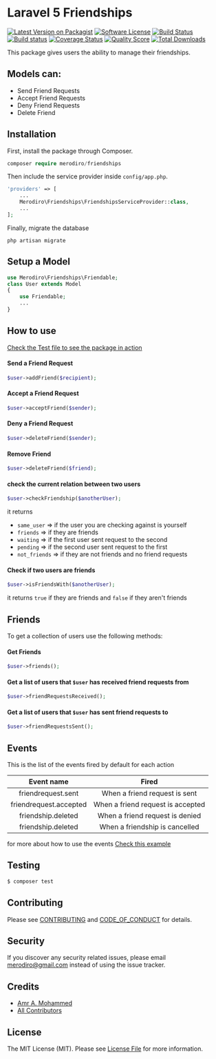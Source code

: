 # Laravel 5 Friendships

[![Latest Version on Packagist][ico-version]][link-packagist]
[![Software License][ico-license]](LICENSE.md)
[![Build Status][ico-travis]][link-travis]
[![Build status][ico-appveyor]][link-appveyor]
[![Coverage Status][ico-scrutinizer]][link-scrutinizer]
[![Quality Score][ico-code-quality]][link-code-quality]
[![Total Downloads][ico-downloads]][link-downloads]


This package gives users the ability to manage their friendships.

## Models can:
- Send Friend Requests
- Accept Friend Requests
- Deny Friend Requests
- Delete Friend

## Installation

First, install the package through Composer.

```php
composer require merodiro/friendships
```

Then include the service provider inside `config/app.php`.

```php
'providers' => [
    ...
    Merodiro\Friendships\FriendshipsServiceProvider::class,
    ...
];
```

Finally, migrate the database
```
php artisan migrate
```

## Setup a Model
```php
use Merodiro\Friendships\Friendable;
class User extends Model
{
    use Friendable;
    ...
}
```

## How to use
[Check the Test file to see the package in action](https://github.com/merodiro/Friendships/blob/master/tests/FriendshipsTest.php)

#### Send a Friend Request
```php
$user->addFriend($recipient);
```

#### Accept a Friend Request
```php
$user->acceptFriend($sender);
```

#### Deny a Friend Request
```php
$user->deleteFriend($sender);
```

#### Remove Friend
```php
$user->deleteFriend($friend);
```

#### check the current relation between two users
```php
$user->checkFriendship($anotherUser);
```
it returns

* `same_user` => if the user you are checking against is yourself
* `friends` => if they are friends
* `waiting` => if the first user sent request to the second
* `pending` => if the second user sent request to the first
* `not_friends` => if they are not friends and no friend requests

#### Check if two users are friends
```php
$user->isFriendsWith($anotherUser);
```
it returns `true` if they are friends and `false` if they aren't friends


## Friends
To get a collection of users use the following methods:
#### Get Friends
```php
$user->friends();
```

#### Get a list of users that `$user` has received friend requests from
```php
$user->friendRequestsReceived();
```

#### Get a list of users that `$user` has sent friend requests to
```php
$user->friendRequestsSent();
```

## Events
This is the list of the events fired by default for each action

|Event name            |Fired                            |
|:--------------------:|:-------------------------------:|
|friendrequest.sent    |When a friend request is sent    |
|friendrequest.accepted|When a friend request is accepted|
|friendship.deleted    |When a friend request is denied  |
|friendship.deleted    |When a friendship is cancelled   |

for more about how to use the events
[Check this example](/Events.md)

## Testing

``` bash
$ composer test
```

## Contributing

Please see [CONTRIBUTING](CONTRIBUTING.md) and [CODE_OF_CONDUCT](CODE_OF_CONDUCT.md) for details.

## Security

If you discover any security related issues, please email merodiro@gmail.com instead of using the issue tracker.

## Credits

- [Amr A. Mohammed][link-author]
- [All Contributors][link-contributors]

## License

The MIT License (MIT). Please see [License File](LICENSE.md) for more information.

[ico-version]: https://img.shields.io/packagist/v/merodiro/friendships.svg?style=flat-square
[ico-license]: https://img.shields.io/badge/license-MIT-brightgreen.svg?style=flat-square
[ico-travis]: https://img.shields.io/travis/merodiro/Friendships/master.svg?style=flat-square
[ico-appveyor]: https://img.shields.io/appveyor/ci/merodiro/friendships.svg?style=flat-square
[ico-scrutinizer]: https://img.shields.io/scrutinizer/coverage/g/merodiro/Friendships.svg?style=flat-square
[ico-code-quality]: https://img.shields.io/scrutinizer/g/merodiro/Friendships.svg?style=flat-square
[ico-downloads]: https://img.shields.io/packagist/dt/merodiro/friendships.svg?style=flat-square

[link-packagist]: https://packagist.org/packages/merodiro/friendships
[link-travis]: https://travis-ci.org/merodiro/Friendships
[link-appveyor]: https://ci.appveyor.com/project/merodiro/friendships
[link-scrutinizer]: https://scrutinizer-ci.com/g/merodiro/Friendships/code-structure
[link-code-quality]: https://scrutinizer-ci.com/g/merodiro/Friendships
[link-downloads]: https://packagist.org/packages/merodiro/friendships
[link-author]: https://github.com/merodiro
[link-contributors]: ../../contributors